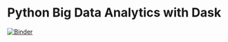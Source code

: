 # Python Big Data Analytics with Dask

[![Binder](https://mybinder.org/badge.svg)](https://mybinder.org/v2/gh/Juanlu001/icrat-talk/master?filepath=Talk.ipynb)
